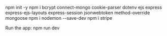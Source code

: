 npm init -y
npm i bcrypt connect-mongo cookie-parser dotenv ejs express express-ejs-layouts express-session jsonwebtoken method-override mongoose
npm i nodemon --save-dev
npm i stripe


Run the app:
npm run dev 
